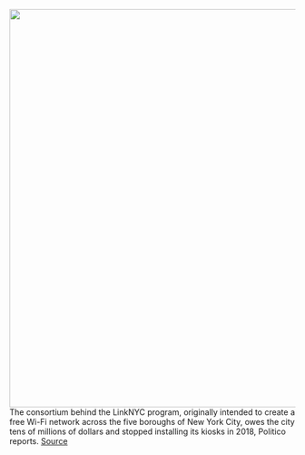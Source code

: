 <img src='https://cdn.vox-cdn.com/thumbor/bysCjVo-UbfASzCa1yjBaSkPDa8=/0x0:3000x1987/1200x800/filters:focal(1034x1017:1514x1497)/cdn.vox-cdn.com/uploads/chorus_image/image/66444472/link-nyc-wireless-hotspots-6183.0.0.jpg' width='700px' /><br/>
The consortium behind the LinkNYC program, originally intended to create a free Wi-Fi network across the five boroughs of New York City, owes the city tens of millions of dollars and stopped installing its kiosks in 2018, Politico reports.
<a href='https://www.theverge.com/2020/3/5/21166057/linknyc-wifi-free-kiosk-google-new-york-sidewalk-labs-payments-revenue'> Source <a/>